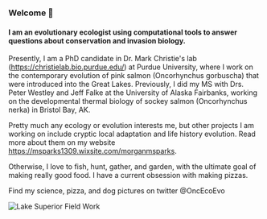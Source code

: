 ### Welcome 👋

#### I am an evolutionary ecologist using computational tools to answer questions about conservation and invasion biology.

Presently, I am a PhD candidate in Dr. Mark Christie's lab (https://christielab.bio.purdue.edu/) at Purdue University, where I work on the contemporary evolution of pink salmon (Oncorhynchus gorbuscha) that were introduced into the Great Lakes. Previously, I did my MS with Drs. Peter Westley and Jeff Falke at the University of Alaska Fairbanks, working on the developmental thermal biology of sockey salmon (Oncorhynchus nerka) in Bristol Bay, AK.

Pretty much any ecology or evolution interests me, but other projects I am working on include cryptic local adaptation and life history evolution. Read more about them on my website https://msparks1309.wixsite.com/morganmsparks.

Otherwise, I love to fish, hunt, gather, and garden, with the ultimate goal of making really good food. I have a current obsession with making pizzas.

Find my science, pizza, and dog pictures on twitter @OncEcoEvo


![Lake Superior Field Work](https://github.com/morgan-sparks/morgan-sparks/blob/main/Photo%20Sep%2017%2C%2011%2051%2045%20AM.jpg)

